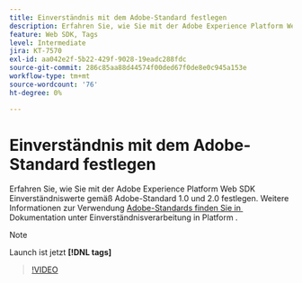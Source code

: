 ```yaml
---
title: Einverständnis mit dem Adobe-Standard festlegen
description: Erfahren Sie, wie Sie mit der Adobe Experience Platform Web SDK Einverständniswerte gemäß Adobe-Standard 1.0 und 2.0 festlegen.
feature: Web SDK, Tags
level: Intermediate
jira: KT-7570
exl-id: aa042e2f-5b22-429f-9028-19eadc288fdc
source-git-commit: 286c85aa88d44574f00ded67f0de8e0c945a153e
workflow-type: tm+mt
source-wordcount: '76'
ht-degree: 0%

---
```


# Einverständnis mit dem Adobe-Standard festlegen

Erfahren Sie, wie Sie mit der Adobe Experience Platform Web SDK Einverständniswerte gemäß Adobe-Standard 1.0 und 2.0 festlegen. Weitere Informationen zur Verwendung [&#x200B; Adobe-Standards finden Sie in &#x200B;](https://experienceleague.adobe.com/docs/experience-platform/landing/governance-privacy-security/consent/iab/overview.html?lang=de) Dokumentation unter Einverständnisverarbeitung in Platform .

>[!NOTE]
>
> Launch ist jetzt **[!DNL tags]**

>[!VIDEO](https://video.tv.adobe.com/v/3448805/?learn=on&enablevpops&captions=ger)
